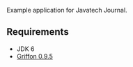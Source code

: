 Example application for Javatech Journal.

Requirements
-----------

 - JDK 6
 - [Griffon 0.9.5][1]
 

[1]: http://griffon.codehaus.org/Download

####